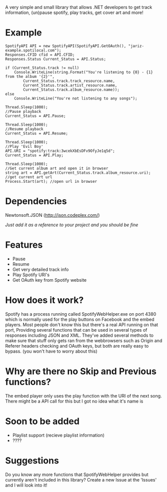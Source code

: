A very simple and small library that allows .NET developers to get track information, (un)pause spotify, play tracks, get cover art and more!

# Example #
```
SpotifyAPI API = new SpotifyAPI(SpotifyAPI.GetOAuth(), "jariz-example.spotilocal.com");
Responses.CFID cfid = API.CFID;
Responses.Status Current_Status = API.Status;

if (Current_Status.track != null)
    Console.WriteLine(string.Format("You're listening to {0} - {1} from the album '{2}'",
        Current_Status.track.track_resource.name, 
        Current_Status.track.artist_resource.name, 
        Current_Status.track.album_resource.name));
else
    Console.WriteLine("You're not listening to any songs");

Thread.Sleep(1000);
//Pause playback
Current_Status = API.Pause;

Thread.Sleep(1000);
//Resume playback
Current_Status = API.Resume;

Thread.Sleep(1000);
//Play 'Evil Boy'
API.URI = "spotify:track:3wcekXbEsDFv9OfyJe1q5d";
Current_Status = API.Play;

Thread.Sleep(1000);
//Get current album art and open it in browser
string art = API.getArt(Current_Status.track.album_resource.uri); //get current art url
Process.Start(art); //open url in browser
```

# Dependencies #
Newtonsoft.JSON (http://json.codeplex.com/)

_Just add it as a reference to your project and you should be fine_

# Features #
  * Pause
  * Resume
  * Get very detailed track info
  * Play Spotify URI's
  * Get OAuth key from Spotify website

# How does it work? #
Spotify has a process running called SpotifyWebHelper.exe on port 4380 which is normally  used for the play buttons on Facebook and the embed players.
Most people don't know this but there's a real API running on that port, Providing several functions that can be used in several types of responses including JSON and XML.
They've added several methods to make sure that stuff only gets ran from the webbrowsers such as Origin and Referer headers checking and OAuth keys, but both are really easy to bypass. (you won't have to worry about this)

# Why are there no Skip and Previous functions? #
The embed player only uses the play function with the URI of the next song.
There might be a API call for this but I got no idea what it's name is

# Soon to be added #
  * Playlist support (recieve playlist information)
  * ????

# Suggestions #
Do you know any more functions that SpotifyWebHelper provides but currently aren't included in this library? Create a new Issue at the 'Issues' and I will look into it!